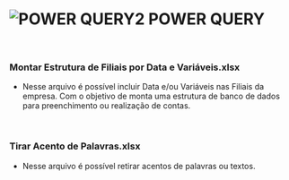 
#   ![POWER QUERY2](https://github.com/eusabrina/POWER-QUERY/assets/67608949/ff640339-1058-4ba6-87b2-278fa19ace99) POWER QUERY 


<br>

### Montar Estrutura de Filiais por Data e Variáveis.xlsx
- Nesse arquivo é possível incluir Data e/ou Variáveis nas Filiais da empresa. Com o objetivo de monta uma estrutura de banco de dados para preenchimento ou realização de contas.
<br>

### Tirar Acento de Palavras.xlsx
- Nesse arquivo é possível retirar acentos de palavras ou textos.
<br>





<!--

### Forecast - Portfólio.xlsm
- Nesse arquivo mostra tratamento de informações nas tabelas, e envio de e-mail com as informações dessas tabelas e do próprio arquivo.
<br>


### Inconsistência - Portfólio.xlsm
- Nesse arquivo mostra tratamento de informações nas tabelas, e envio de e-mail com as informações dessas tabelas e do próprio arquivo.
<br>


### Número por extenso.xlsm
- Nesse arquivo você pode colocar 1 ou mais números e a planilha irá responder com o número por extenso.
<br>

